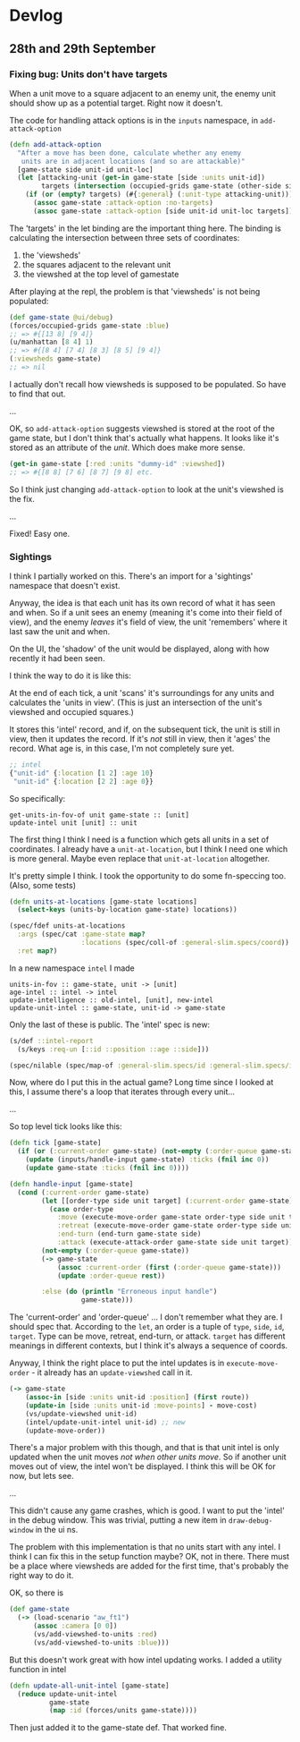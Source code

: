 # Devlog

## 28th and 29th September
### Fixing bug: Units don't have targets
When a unit move to a square adjacent to an enemy unit, the enemy unit should show up as a potential target.
Right now it doesn't.

The code for handling attack options is in the `inputs` namespace, in `add-attack-option`

```clojure
(defn add-attack-option
  "After a move has been done, calculate whether any enemy
   units are in adjacent locations (and so are attackable)"
  [game-state side unit-id unit-loc]
  (let [attacking-unit (get-in game-state [side :units unit-id])
        targets (intersection (occupied-grids game-state (other-side side)) (:viewsheds game-state) (manhattan unit-loc 1))]
    (if (or (empty? targets) (#{:general} (:unit-type attacking-unit)))
      (assoc game-state :attack-option :no-targets)
      (assoc game-state :attack-option [side unit-id unit-loc targets]))))
```

The 'targets' in the let binding are the important thing here.
The binding is calculating the intersection between three sets of coordinates:
1. the 'viewsheds'
2. the squares adjacent to the relevant unit
3. the viewshed at the top level of gamestate

After playing at the repl, the problem is that 'viewsheds' is not being populated:

``` clojure
(def game-state @ui/debug)
(forces/occupied-grids game-state :blue)
;; => #{[13 8] [9 4]}
(u/manhattan [8 4] 1)
;; => #{[8 4] [7 4] [8 3] [8 5] [9 4]}
(:viewsheds game-state)
;; => nil
```

I actually don't recall how viewsheds is supposed to be populated. 
So have to find that out.

...

OK, so `add-attack-option` suggests viewshed is stored at the root of the game state, but I don't think that's actually what happens.
It looks like it's stored as an attribute of the _unit_.
Which does make more sense.

```clojure
(get-in game-state [:red :units "dummy-id" :viewshed])
;; => #{[8 8] [7 6] [8 7] [9 8] etc.
```

So I think just changing `add-attack-option` to look at the unit's viewshed is the fix.

...

Fixed! Easy one.

### Sightings
I think I partially worked on this.
There's an import for a 'sightings' namespace that doesn't exist.

Anyway, the idea is that each unit has its own record of what it has seen and when.
So if a unit sees an enemy (meaning it's come into their field of view), and the enemy _leaves_ it's field of view, the unit 'remembers' where it last saw the unit and when.

On the UI, the 'shadow' of the unit would be displayed, along with how recently it had been seen.

I think the way to do it is like this:

At the end of each tick, a unit 'scans' it's surroundings for any units and calculates the 'units in view'.
(This is just an intersection of the unit's viewshed and occupied squares.)

It stores this 'intel' record, and if, on the subsequent tick, the unit is still in view, then it updates the record.
If it's _not_ still in view, then it 'ages' the record.
What age is, in this case, I'm not completely sure yet.

```clojure
;; intel
{"unit-id" {:location [1 2] :age 10}
 "unit-id" {:location [2 2] :age 0}}
```

So specifically:

```
get-units-in-fov-of unit game-state :: [unit]
update-intel unit [unit] :: unit 
```

The first thing I think I need is a function which gets all units in a set of coordinates.
I already have a `unit-at-location`, but I think I need one which is more general.
Maybe even replace that `unit-at-location` altogether.

It's pretty simple I think.
I took the opportunity to do some fn-speccing too.
(Also, some tests)

```clojure
(defn units-at-locations [game-state locations]
  (select-keys (units-by-location game-state) locations))

(spec/fdef units-at-locations
  :args (spec/cat :game-state map?
                  :locations (spec/coll-of :general-slim.specs/coord))
  :ret map?)
```

In a new namespace `intel` I made

```
units-in-fov :: game-state, unit -> [unit]
age-intel :: intel -> intel
update-intelligence :: old-intel, [unit], new-intel
update-unit-intel :: game-state, unit-id -> game-state
```

Only the last of these is public.
The 'intel' spec is new:

```clojure
(s/def ::intel-report
  (s/keys :req-un [::id ::position ::age ::side]))

(spec/nilable (spec/map-of :general-slim.specs/id :general-slim.specs/intel-report))
```

Now, where do I put this in the actual game?
Long time since I looked at this, I assume there's a loop that iterates through every unit...

...

So top level tick looks like this:

```clojure
(defn tick [game-state]
  (if (or (:current-order game-state) (not-empty (:order-queue game-state)))
    (update (inputs/handle-input game-state) :ticks (fnil inc 0))
    (update game-state :ticks (fnil inc 0))))

(defn handle-input [game-state]
  (cond (:current-order game-state)
        (let [[order-type side unit target] (:current-order game-state)]
          (case order-type
            :move (execute-move-order game-state order-type side unit target)
            :retreat (execute-move-order game-state order-type side unit target)
            :end-turn (end-turn game-state side)
            :attack (execute-attack-order game-state side unit target)))
        (not-empty (:order-queue game-state))
        (-> game-state
            (assoc :current-order (first (:order-queue game-state)))
            (update :order-queue rest))

        :else (do (println "Erroneous input handle")
                  game-state)))
```

The 'current-order' and 'order-queue' ... I don't remember what they are.
I should spec that.
According to the `let`, an order is a tuple of `type`, `side`, `id`, `target`.
Type can be move, retreat, end-turn, or attack.
`target` has different meanings in different contexts, but I think it's always a sequence of coords. 

Anyway, I think the right place to put the intel updates is in `execute-move-order` - it already has an `update-viewshed` call in it.

```clojure
(-> game-state
    (assoc-in [side :units unit-id :position] (first route))
    (update-in [side :units unit-id :move-points] - move-cost)
    (vs/update-viewshed unit-id)
    (intel/update-unit-intel unit-id) ;; new
    (update-move-order))
```

There's a major problem with this though, and that is that unit intel is only updated when the unit moves _not when other units move_.
So if another unit moves out of view, the intel won't be displayed.
I think this will be OK for now, but lets see.

... 

This didn't cause any game crashes, which is good.
I want to put the 'intel' in the debug window.
This was trivial, putting a new item in `draw-debug-window` in the ui ns.

The problem with this implementation is that no units start with any intel.
I think I can fix this in the setup function maybe?
OK, not in there.
There must be a place where viewsheds are added for the first time, that's probably the right way to do it.

OK, so there is 

```clojure
(def game-state
  (-> (load-scenario "aw_ft1")
      (assoc :camera [0 0])
      (vs/add-viewshed-to-units :red)
      (vs/add-viewshed-to-units :blue)))
```

But this doesn't work great with how intel updating works.
I added a utility function in intel 

```clojure
(defn update-all-unit-intel [game-state]
  (reduce update-unit-intel
          game-state
          (map :id (forces/units game-state))))
```

Then just added it to the game-state def.
That worked fine.
